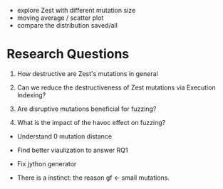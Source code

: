 - explore Zest with different mutation size
- moving average / scatter plot
- compare the distribution saved/all

# Research Questions

1. How destructive are Zest's mutations in general

2. Can we reduce the destructiveness of Zest mutations via Execution Indexing?

3. Are disruptive mutations beneficial for fuzzing?

4. What is the impact of the havoc effect on fuzzing?


- Understand 0 mutation distance
- Find better viaulization to answer RQ1
- Fix jython generator

- There is a instinct: the reason gf <- small mutations.